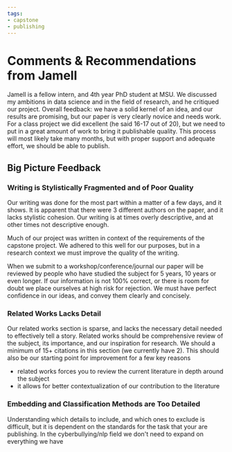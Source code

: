```yaml
---
tags: 
- capstone
- publishing
---
```

# Comments & Recommendations from Jamell
Jamell is a fellow intern, and 4th year PhD student at MSU. We discussed my ambitions in data science and in the field of research, and he critiqued our project. Overall feedback: we have a solid kernel of an idea, and our results are promising, but our paper is very clearly novice and needs work. For a class project we did excellent (he said 16-17 out of 20), but we need to put in a great amount of work to bring it publishable quality. This process will most likely take many months, but with proper support and adequate effort, we should be able to publish. 

## Big Picture Feedback 
### Writing is Stylistically Fragmented and of Poor Quality 
Our writing was done for the most part within a matter of a few days, and it shows. It is apparent that there were 3 different authors on the paper, and it lacks stylistic cohesion. Our writing is at times overly descriptive, and at other times not descriptive enough. 

Much of our project was written in context of the requirements of the capstone project. We adhered to this well for our purposes, but in a research context we must improve the quality of the writing. 

When we submit to a workshop/conference/journal our paper will be reviewed by people who have studied the subject for 5 years, 10 years or even longer. If our information is not 100% correct, or there is room for doubt we place ourselves at high risk for rejection. We must have perfect confidence in our ideas, and convey them clearly and concisely.  

### Related Works Lacks Detail 
Our related works section is sparse, and lacks the necessary detail needed to effectively tell a story. Related works should be comprehensive review of the subject, its importance, and our inspiration for research. We should a minimum of 15+ citations in this section (we currently have 2). This should also be our starting point for improvement for a few key reasons
- related works forces you to review the current literature in depth around the subject 
- it allows for better contextualization of our contribution to the literature 

### Embedding and Classification Methods are Too Detailed
Understanding which details to include, and which ones to exclude is difficult, but it is dependent on the standards for the task that your are publishing. In the cyberbullying/nlp field we don't need to expand on everything we have 